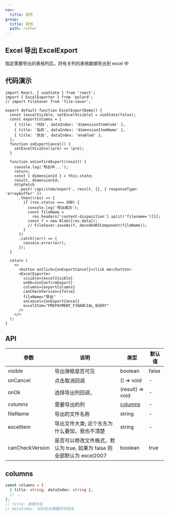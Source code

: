 ```yaml
---
nav:
  title: 组件
group:
  title: 其他
  path: /other
---
```


## Excel 导出 ExcelExport

指定需要导出的表格列后，将有关列的表格数据导出到 excel 中

## 代码演示

```tsx
import React, { useState } from 'react';
import { ExcelExporter } from 'polard';
// import FileSaver from 'file-saver';

export default function ExcelExportDemo() {
  const [excelVisible, setExcelVisible] = useState(false);
  const exportColumns = [
    { title: '代码', dataIndex: 'dimensionItemCode' },
    { title: '名称', dataIndex: 'dimensionItemName' },
    { title: '状态', dataIndex: 'enabled' },
  ];
  function onExportCancel() {
    setExcelVisible((pre) => !pre);
  }

  function onConfirmExport(result) {
    console.log('导出中...');
    return;
    const { dimensionId } = this.state;
    result, dimensionId;
    httpFetch
      .post('/api/item/export', result, {}, { responseType: 'arraybuffer' })
      .then((res) => {
        if (res.status === 200) {
          console.log('导出成功');
          const fileName =
            res.headers['content-disposition'].split('filename=')[1];
          const f = new Blob([res.data]);
          // FileSaver.saveAs(f, decodeURIComponent(fileName));
        }
      })
      .catch((err) => {
        console.error(err);
      });
  }

  return (
    <>
      <button onClick={onExportCancel}>click me</button>
      <ExcelExporter
        visible={excelVisible}
        onOk={onConfirmExport}
        columns={exportColumns}
        canCheckVersion={false}
        fileName="导出"
        onCancel={onExportCancel}
        excelItem="PREPAYMENT_FINANCIAL_QUERY"
      />
    </>
  );
}
```

## API

| 参数            | 说明                                                                   | 类型                      | 默认值 |
| --------------- | ---------------------------------------------------------------------- | ------------------------- | ------ |
| visible         | 导出弹框是否可见                                                       | boolean                   | false  |
| onCancel        | 点击取消回调                                                           | () => void                | -      |
| onOk            | 选择导出列回调，                                                       | (result) => void          | -      |
| columns         | 需要导出的列                                                           | [columns](#excel-columns) | -      |
| fileName        | 导出的文件名称                                                         | string                    | -      |
| excelItem       | 导出文件大类; 这个东东为什么要加，我也不清楚                           | string                    | -      |
| canCheckVersion | 是否可以修改文件格式，默认为 true, 如果为 false 则全部默认为 excel2007 | boolean                   | true   |

## <a id="excel-columns">columns</a>

```ts
const columns = [
  { title: string, dataIndex: string },
  // ...
];
// title: 表格列名
// dataIndex: 对应后台需要的字段名
```

